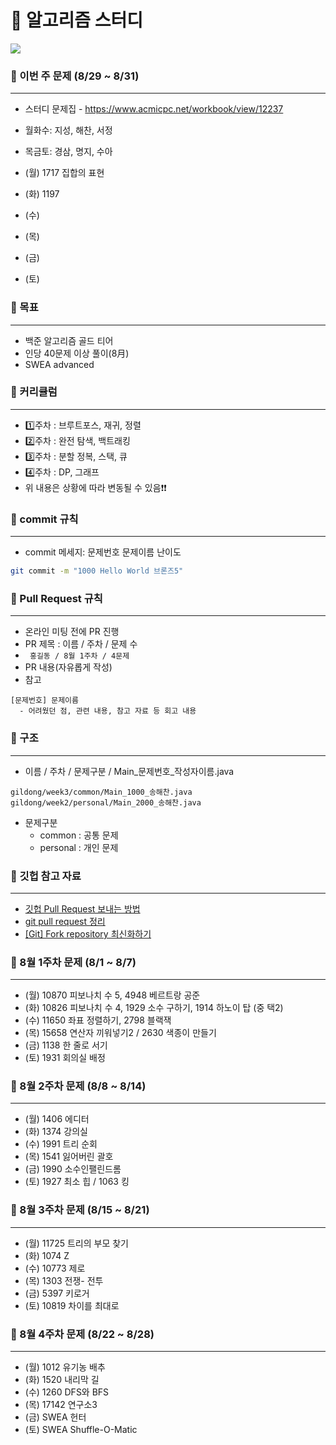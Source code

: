 # :potato: 알고리즘 스터디
<img src="https://img.shields.io/badge/JAVA-007396?style=flat&logo=Java&logoColor=white"/>

### :pushpin: 이번 주 문제 (8/29 ~ 8/31)
***
  * 스터디 문제집 - https://www.acmicpc.net/workbook/view/12237
  * 월화수: 지성, 해찬, 서정
  * 목금토: 경삼, 명지, 수아
  
  * (월) 1717 집합의 표현
  * (화) 1197 
  * (수)
  * (목)
  * (금) 
  * (토) 

### :pushpin: 목표
***
  * 백준 알고리즘 골드 티어
  * 인당 40문제 이상 풀이(8月)
  * SWEA advanced
  
### :pushpin: 커리큘럼
***
  * :one:주차 : 브루트포스, 재귀, 정렬
  * :two:주차 : 완전 탐색, 백트래킹
  * :three:주차 : 분할 정복, 스택, 큐
  * :four:주차 : DP, 그래프
  * 위 내용은 상황에 따라 변동될 수 있음:exclamation::exclamation:
  
### :pushpin: commit 규칙
***
  * commit 메세지: 문제번호 문제이름 난이도
  ```bash
  git commit -m "1000 Hello World 브론즈5"
  ```
  
### :pushpin: Pull Request 규칙
***
  * 온라인 미팅 전에 PR 진행
  * PR 제목 : 이름 / 주차 / 문제 수
  * <code> 홍길동 / 8월 1주차 / 4문제 </code>
  * PR 내용(자유롭게 작성)
  * 참고
  ```
  [문제번호] 문제이름
    - 어려웠던 점, 관련 내용, 참고 자료 등 회고 내용
  ```
  
### :pushpin: 구조
***
  * 이름 / 주차 / 문제구분 / Main_문제번호_작성자이름.java
  ```
  gildong/week3/common/Main_1000_송해찬.java
  gildong/week2/personal/Main_2000_송해찬.java
  ```
  * 문제구분
    + common : 공통 문제
    + personal : 개인 문제
  
### :pushpin: 깃헙 참고 자료
***
  * [깃헙 Pull Request 보내는 방법](https://inpa.tistory.com/entry/GIT-%E2%9A%A1%EF%B8%8F-%EA%B9%83%ED%97%99-PRPull-Request-%EB%B3%B4%EB%82%B4%EB%8A%94-%EB%B0%A9%EB%B2%95-folk-issue#%EC%BD%94%EB%93%9C_%EA%B8%B0%EC%97%AC_%EC%9B%90%EB%A6%AC_(Fork_%EC%99%80_Pull_Request_(PR)))
  * [git pull request 정리](https://dkmqflx.github.io/development/2021/04/17/git-pr/)
  * [[Git] Fork repository 최신화하기](https://sukvvon.tistory.com/78)

### :pushpin: 8월 1주차 문제 (8/1 ~ 8/7)
***
  * (월) 10870 피보나치 수 5, 4948 베르트랑 공준
  * (화) 10826 피보나치 수 4, 1929 소수 구하기, 1914 하노이 탑 (중 택2)
  * (수) 11650 좌표 정렬하기, 2798 블랙잭
  * (목) 15658 연산자 끼워넣기2 / 2630 색종이 만들기
  * (금) 1138 한 줄로 서기
  * (토) 1931 회의실 배정

### :pushpin: 8월 2주차 문제 (8/8 ~ 8/14)
***
  * (월) 1406 에디터
  * (화) 1374 강의실
  * (수) 1991 트리 순회
  * (목) 1541 잃어버린 괄호
  * (금) 1990 소수인팰린드롬
  * (토) 1927 최소 힙 / 1063 킹
  
### :pushpin: 8월 3주차 문제 (8/15 ~ 8/21)
***
  * (월) 11725 트리의 부모 찾기
  * (화) 1074 Z
  * (수) 10773 제로
  * (목) 1303 전쟁- 전투
  * (금) 5397 키로거
  * (토) 10819 차이를 최대로
  
### :pushpin: 8월 4주차 문제 (8/22 ~ 8/28)
***
  * (월) 1012 유기농 배추
  * (화) 1520 내리막 길
  * (수) 1260 DFS와 BFS
  * (목) 17142 연구소3
  * (금) SWEA 헌터
  * (토) SWEA Shuffle-O-Matic
